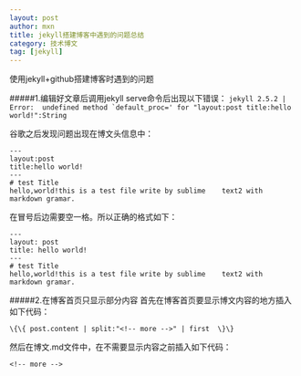 ```yaml
---
layout: post
author: mxn
title: jekyll搭建博客中遇到的问题总结
category: 技术博文
tag: [jekyll]
---
```


使用jekyll+github搭建博客时遇到的问题

#####1.编辑好文章后调用jekyll serve命令后出现以下错误：
```jekyll 2.5.2 | Error:  undefined method `default_proc=' for "layout:post title:hello world!":String```
	
谷歌之后发现问题出现在博文头信息中：
```
---
layout:post
title:hello world!
---
# test Title   
hello,world!this is a test file write by sublime 	text2 with markdown gramar.
```

在冒号后边需要空一格。所以正确的格式如下：

```
---
layout: post
title: hello world!
---
# test Title   
hello,world!this is a test file write by sublime 	text2 with markdown gramar.
```

#####2.在博客首页只显示部分内容
首先在博客首页要显示博文内容的地方插入如下代码：

`\{\{ post.content | split:"<!-- more -->" | first  \}\}`

然后在博文.md文件中，在不需要显示内容之前插入如下代码：

`<!-- more -->`




























